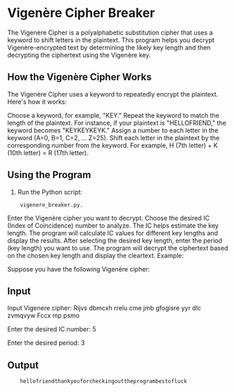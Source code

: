 # Vigenère Cipher Breaker

The Vigenère Cipher is a polyalphabetic substitution cipher that uses a keyword to shift letters in the plaintext. This program helps you decrypt Vigenère-encrypted text by determining the likely key length and then decrypting the ciphertext using the Vigenère key.

## How the Vigenère Cipher Works

The Vigenère Cipher uses a keyword to repeatedly encrypt the plaintext. Here's how it works:

Choose a keyword, for example, "KEY."
Repeat the keyword to match the length of the plaintext. For instance, if your plaintext is "HELLOFRIEND," the keyword becomes "KEYKEYKEYK."
Assign a number to each letter in the keyword (A=0, B=1, C=2, ... Z=25).
Shift each letter in the plaintext by the corresponding number from the keyword.
For example, H (7th letter) + K (10th letter) = R (17th letter).

## Using the Program

1. Run the Python script:
```script
    vigenere_breaker.py.
```

Enter the Vigenère cipher you want to decrypt.
Choose the desired IC (Index of Coincidence) number to analyze. The IC helps estimate the key length. The program will calculate IC values for different key lengths and display the results.
After selecting the desired key length, enter the period (key length) you want to use.
The program will decrypt the ciphertext based on the chosen key length and display the cleartext.
Example:

Suppose you have the following Vigenère cipher:

## Input 

Input Vigenere cipher: Rijvs dbmcxh rrelu cme jmb gfogisre yyr dlc zvmqvyw Fccx mp psmo

Enter the desired IC number: 5

Enter the desired period: 3


## Output
```script
    hellofriendthankyouforcheckingouttheprogrambestofluck
```
